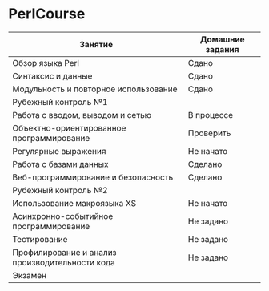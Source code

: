 # PerlCourse
| Занятие                                         | Домашние задания |
| ----------------------------------------------- | ---------------- |
| Обзор языка Perl                                | Сдано            |
| Синтаксис и данные                              | Сдано            |
| Модульность и повторное использование           | Сдано            |
| Рубежный контроль №1                            |                  |
| Работа с вводом, выводом и сетью                | В процессе       |
| Объектно-ориентированное программирование       | Проверить        |
| Регулярные выражения                            | Не начато        |
| Работа с базами данных                          | Сделано          |
| Веб-программирование и безопасность             | Сделано          |
| Рубежный контроль №2                            |                  |
| Использование макроязыка XS                     | Не начато        |
| Асинхронно-событийное программирование          | Не задано        |
| Тестирование                                    | Не задано        |
| Профилирование и анализ производительности кода | Не задано        |
| Экзамен                                         |                  |